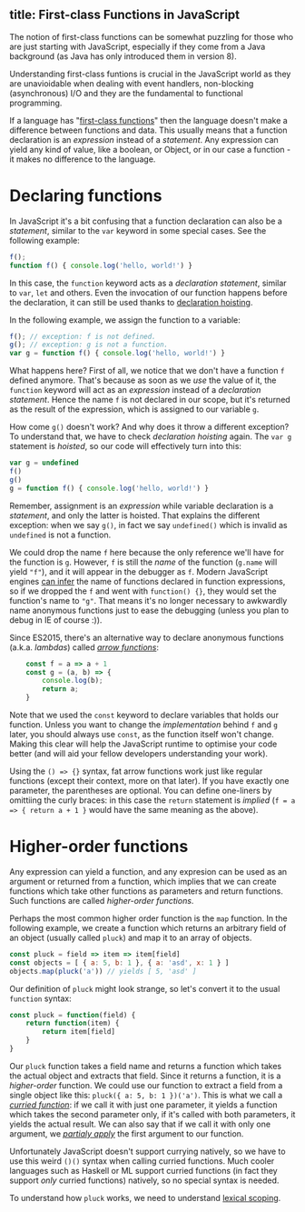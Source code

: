 title: First-class Functions in JavaScript
------------------------------------------

The notion of first-class functions can be somewhat puzzling for those who are just starting with JavaScript, especially if they come from a Java background (as Java has only introduced them in version 8).

Understanding first-class funtions is crucial in the JavaScript world as they are unavioidable when dealing with event handlers, non-blocking (asynchronous) I/O and they are the fundamental to functional programming.

<!-- TEASER -->

If a language has "[first-class functions][1]" then the language doesn't make a difference between functions and data. This usually means that a function declaration is an *expression* instead of a *statement*. Any expression can yield any kind of value, like a boolean, or Object, or in our case a function - it makes no difference to the language.

# Declaring functions

In JavaScript it's a bit confusing that a function declaration can also be a *statement*, similar to the `var` keyword in some special cases. See the following example:

```javascript
f();
function f() { console.log('hello, world!') }
```

In this case, the `function` keyword acts as a *declaration statement*, similar to `var`, `let` and others. Even the invocation of our function happens before the declaration, it can still be used thanks to [declaration hoisting][2].

In the following example, we assign the function to a variable:

```javascript
f(); // exception: f is not defined.
g(); // exception: g is not a function.
var g = function f() { console.log('hello, world!') }
```

What happens here? First of all, we notice that we don't have a function `f` defined anymore. That's because as soon as we *use* the value of it, the `function` keyword will act as an *expression* instead of a *declaration statement*. Hence the name `f` is not declared in our scope, but it's returned as the result of the expression, which is assigned to our variable `g`.

How come `g()` doesn't work? And why does it throw a different exception? To understand that, we have to check *declaration hoisting* again. The `var g` statement is *hoisted*, so our code will effectively turn into this:

```javascript
var g = undefined
f()
g()
g = function f() { console.log('hello, world!') }
```

Remember, assignment is an *expression* while variable declaration is a *statement*, and only the latter is hoisted. That explains the different exception: when we say `g()`, in fact we say `undefined()` which is invalid as `undefined` is not a function.

We could drop the name `f` here because the only reference we'll have for the function is `g`. However, `f` is still the *name* of the function (`g.name` will yield `"f"`), and it will appear in the debugger as `f`. Modern JavaScript engines [can infer][3] the name of functions declared in function expressions, so if we dropped the `f` and went with `function() {}`, they would set the function's name to `"g"`. That means it's no longer necessary to awkwardly name anonymous functions just to ease the debugging (unless you plan to debug in IE of course :)).

Since ES2015, there's an alternative way to declare anonymous functions (a.k.a. *lambdas*) called [*arrow functions*][4]:

```javascript
    const f = a => a + 1
    const g = (a, b) => {
        console.log(b);
        return a;
    }
```

Note that we used the `const` keyword to declare variables that holds our function. Unless you want to change the *implementation* behind `f` and `g` later, you should always use `const`, as the function itself won't change. Making this clear will help the JavaScript runtime to optimise your code better (and will aid your fellow developers understanding your work).

Using the `() => {}` syntax, fat arrow functions work just like regular functions (except their context, more on that later). If you have exactly one parameter, the parentheses are optional. You can define one-liners by omittiing the curly braces: in this case the `return` statement is *implied* (`f = a => { return a + 1 }` would have the same meaning as the above).

# Higher-order functions

Any expression can yield a function, and any expresion can be used as an argument or returned from a function, which implies that we can create functions which take other functions as parameters and return functions. Such functions are called *higher-order functions*.

Perhaps the most common higher order function is the `map` function. In the following example, we create a function which returns an arbitrary field of an object (usually called `pluck`) and map it to an array of objects.

```javascript
const pluck = field => item => item[field]
const objects = [ { a: 5, b: 1 }, { a: 'asd', x: 1 } ]
objects.map(pluck('a')) // yields [ 5, 'asd' ]
```

Our definition of `pluck` might look strange, so let's convert it to the usual `function` syntax:

```javascript
const pluck = function(field) {
    return function(item) {
        return item[field]   
    }
}
```

Our `pluck` function takes a field name and returns a function which takes the actual object and extracts that field. Since it returns a function, it is a *higher-order* function. We could use our function to extract a field from a single object like this: `pluck({ a: 5, b: 1 })('a')`. This is what we call a *[curried function][5]*: if we call it with just one parameter, it yields a function which takes the second parameter only, if it's called with both parameters, it yields the actual result. We can also say that if we call it with only one argument, we [*partialy apply*][6] the first argument to our function.

Unfortunately JavaScript doesn't support currying natively, so we have to use this weird `()()` syntax when calling curried functions. Much cooler languages such as Haskell or ML support curried functions (in fact they support *only* curried functions) natively, so no special syntax is needed.

To understand how `pluck` works, we need to understand [lexical scoping][7].

[1]: https://en.wikipedia.org/wiki/First-class_function
[2]: https://developer.mozilla.org/en-US/docs/Web/JavaScript/Reference/Statements/function#Function_declaration_hoisting
[3]: https://developer.mozilla.org/en-US/docs/Web/JavaScript/Reference/Global_Objects/Function/name#Inferred_function_names
[4]: https://developer.mozilla.org/en-US/docs/Web/JavaScript/Reference/Functions/Arrow_functions
[5]: https://en.wikipedia.org/wiki/Currying
[6]: https://en.wikipedia.org/wiki/Partial_application
[7]: https://en.wikipedia.org/wiki/Scope_(computer_science)#Lexical_scoping